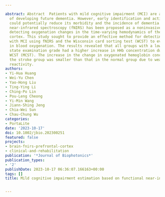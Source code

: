 ---
abstract: Abstract  Patients with mild cognitive impairment (MCI) are at a high risk
  of developing future dementia. However, early identification and active intervention
  could potentially reduce its morbidity and the incidence of dementia. Functional
  near‐infrared spectroscopy (fNIRS) has been proposed as a noninvasive modality for
  detecting oxygenation changes in the time‐varying hemodynamics of the prefrontal
  cortex. This study sought to provide an effective method for detecting patients
  with MCI using fNIRS and the Wisconsin card sorting test (WCST) to evaluate changes
  in blood oxygenation. The results revealed that all groups with a lower mini‐mental
  state examination grade had a higher increase in HHb concentration during a modified
  WCST (MCST). The increase in the change in oxygenated hemoglobin concentration in
  the stroke group was smaller than that in the normal group due to weak cerebrovascular
  reactivity.
authors:
- Yi‐Hua Huang
- Wei‐Yu Chen
- Yao‐Hong Liu
- Ting‐Ying Li
- Ching‐Po Lin
- Pou‐Leng Cheong
- Yi‐Min Wang
- Jiann‐Shing Jeng
- Chia‐Wei Sun
- Chau‐Chung Wu
categories:
- PortaLite
date: '2023-10-17'
doi: 10.1002/jbio.202300251
featured: false
projects:
- brain-fnirs-prefrontal-cortex
- clinical-and-rehabilitation
publication: '*Journal of Biophotonics*'
publication_types:
- '2'
publishDate: 2023-10-17 06:36:07.166163+00:00
tags: []
title: Mild cognitive impairment estimation based on functional near‐infrared spectroscopy

---
